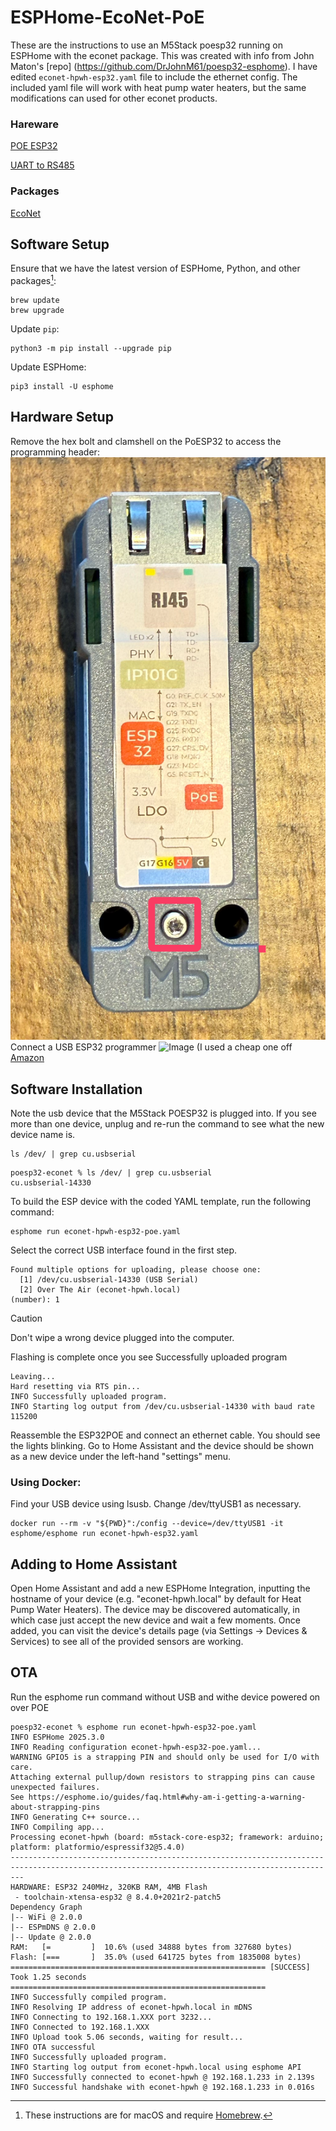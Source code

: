 # ESPHome-EcoNet-PoE

These are the instructions to use an M5Stack poesp32 running on ESPHome with the econet package.
This was created with info from John Maton's [repo] (https://github.com/DrJohnM61/poesp32-esphome). I have edited `econet-hpwh-esp32.yaml` file to include the ethernet config. The included yaml file will work with heat pump water heaters, but the same modifications can used for other econet products.

### Hareware
[POE ESP32](https://shop.m5stack.com/products/esp32-ethernet-unit-with-poe)

[UART to RS485](https://shop.m5stack.com/products/rs485-module)

### Packages
[EcoNet](https://github.com/esphome-econet/esphome-econet)


## Software Setup
Ensure that we have the latest version of ESPHome, Python, and other packages[^1]:

```shell-session
brew update
brew upgrade
```

Update `pip`:

```shell-session
python3 -m pip install --upgrade pip
```

Update ESPHome:

```shell-session
pip3 install -U esphome
```
## Hardware Setup
Remove the hex bolt and clamshell on the PoESP32 to access the programming header:
![Image](https://github.com/dewbot6/poesp32-econet/blob/main/ESP32%20POE%20Screw.png)
Connect a USB ESP32 programmer
![Image](https://github.com/dewbot6/poesp32-econet/blob/main/ESP32%20Programmer.png)
(I used a cheap one off [Amazon](https://www.amazon.com/gp/product/B0DKXW5WLT/ref=ppx_yo_dt_b_asin_title_o01_s00?ie=UTF8&psc=1)

## Software Installation
Note the usb device that the M5Stack POESP32 is plugged into. If you see more than one device, unplug and re-run the command to see what the new device name is.

```shell-session
ls /dev/ | grep cu.usbserial
```
```shell-session
poesp32-econet % ls /dev/ | grep cu.usbserial
cu.usbserial-14330
```

To build the ESP device with the coded YAML template, run the following command:

```shell-session
esphome run econet-hpwh-esp32-poe.yaml
```

Select the correct USB interface found in the first step.

```shell-session
Found multiple options for uploading, please choose one:
  [1] /dev/cu.usbserial-14330 (USB Serial)
  [2] Over The Air (econet-hpwh.local)
(number): 1
```

> [!CAUTION]
> Don't wipe a wrong device plugged into the computer.

Flashing is complete once you see Successfully uploaded program

```shell-session
Leaving...
Hard resetting via RTS pin...
INFO Successfully uploaded program.
INFO Starting log output from /dev/cu.usbserial-14330 with baud rate 115200
```

Reassemble the ESP32POE and connect an ethernet cable. You should see the lights blinking. Go to Home Assistant and the device should be shown as a new device under the left-hand "settings" menu.

### Using Docker:

Find your USB device using lsusb. Change /dev/ttyUSB1 as necessary.

```shell-session
docker run --rm -v "${PWD}":/config --device=/dev/ttyUSB1 -it esphome/esphome run econet-hpwh-esp32.yaml
```

## Adding to Home Assistant
Open Home Assistant and add a new ESPHome Integration, inputting the hostname of your device (e.g. "econet-hpwh.local" by default for Heat Pump Water Heaters). The device may be discovered automatically, in which case just accept the new device and wait a few moments. Once added, you can visit the device's details page (via Settings -> Devices & Services) to see all of the provided sensors are working.


## OTA
Run the esphome run command without USB and withe device powered on over POE

```shell-session
poesp32-econet % esphome run econet-hpwh-esp32-poe.yaml
INFO ESPHome 2025.3.0
INFO Reading configuration econet-hpwh-esp32-poe.yaml...
WARNING GPIO5 is a strapping PIN and should only be used for I/O with care.
Attaching external pullup/down resistors to strapping pins can cause unexpected failures.
See https://esphome.io/guides/faq.html#why-am-i-getting-a-warning-about-strapping-pins
INFO Generating C++ source...
INFO Compiling app...
Processing econet-hpwh (board: m5stack-core-esp32; framework: arduino; platform: platformio/espressif32@5.4.0)
-----------------------------------------------------------------------------------------------------------------------------------------------
HARDWARE: ESP32 240MHz, 320KB RAM, 4MB Flash
 - toolchain-xtensa-esp32 @ 8.4.0+2021r2-patch5
Dependency Graph
|-- WiFi @ 2.0.0
|-- ESPmDNS @ 2.0.0
|-- Update @ 2.0.0
RAM:   [=         ]  10.6% (used 34888 bytes from 327680 bytes)
Flash: [===       ]  35.0% (used 641725 bytes from 1835008 bytes)
========================================================= [SUCCESS] Took 1.25 seconds =========================================================
INFO Successfully compiled program.
INFO Resolving IP address of econet-hpwh.local in mDNS
INFO Connecting to 192.168.1.XXX port 3232...
INFO Connected to 192.168.1.XXX
INFO Upload took 5.06 seconds, waiting for result...
INFO OTA successful
INFO Successfully uploaded program.
INFO Starting log output from econet-hpwh.local using esphome API
INFO Successfully connected to econet-hpwh @ 192.168.1.233 in 2.139s
INFO Successful handshake with econet-hpwh @ 192.168.1.233 in 0.016s

```

[^1]: These instructions are for macOS and require [Homebrew](https://brew.sh/).
